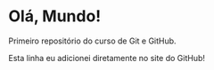 # Olá, Mundo!
 Primeiro repositório do curso de Git e GitHub.
 
 Esta linha eu adicionei diretamente no site do GitHub!
